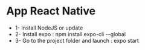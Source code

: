 <h1>App React Native</h1>
<ul>
  <li>1- Install NodeJS or update</li>
  <li>2- Install expo : npm install expo-cli --global</li>
  <li>3- Go to the project folder and launch : expo start</li>
</ul>
